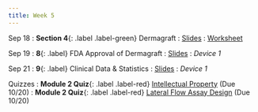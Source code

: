 ```yaml
---
title: Week 5
---
```


Sep 18
: **Section 4**{: .label .label-green} Dermagraft
  : [Slides](https://bcourses.berkeley.edu/courses/1526813/files/folder/Discussions/Week%204?preview=86910259)
  : [Worksheet](https://bcourses.berkeley.edu/courses/1526813/files/folder/Discussions/Week%204?preview=86909543)

Sep 19
: **8**{: .label} FDA Approval of Dermagraft
  : [Slides](https://bcourses.berkeley.edu/courses/1526813/files/folder/Lectures?preview=86896169)
: _Device 1_

Sep 21
: **9**{: .label} Clinical Data & Statistics
  : [Slides](https://bcourses.berkeley.edu/courses/1526813/files/folder/Lectures?preview=86918328)
: _Device 1_

Quizzes
: **Module 2 Quiz**{: .label .label-red} [Intellectual Property](https://bcourses.berkeley.edu/courses/1526813/assignments/8610391) (Due 10/20)
: **Module 2 Quiz**{: .label .label-red} [Lateral Flow Assay Design](https://bcourses.berkeley.edu/courses/1526813/assignments/8610390) (Due 10/20)